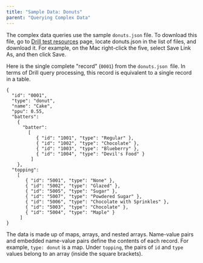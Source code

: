 ```yaml
---
title: "Sample Data: Donuts"
parent: "Querying Complex Data"
---
```

The complex data queries use the sample `donuts.json` file. To download this file, go to [Drill test resources](https://github.com/apache/drill/tree/master/exec/java-exec/src/test/resources) page, locate donuts.json in the list of files, and download it. For example, on the Mac right-click the five, select Save Link As, and then click Save.

Here is the single complete "record" (`0001`) from the `donuts.json `file. In
terms of Drill query processing, this record is equivalent to a single record
in a table.

    {
      "id": "0001",
      "type": "donut",
      "name": "Cake",
      "ppu": 0.55,
      "batters":
        {
          "batter":
            [
               { "id": "1001", "type": "Regular" },
               { "id": "1002", "type": "Chocolate" },
               { "id": "1003", "type": "Blueberry" },
               { "id": "1004", "type": "Devil's Food" }
             ]
        },
      "topping":
        [
           { "id": "5001", "type": "None" },
           { "id": "5002", "type": "Glazed" },
           { "id": "5005", "type": "Sugar" },
           { "id": "5007", "type": "Powdered Sugar" },
           { "id": "5006", "type": "Chocolate with Sprinkles" },
           { "id": "5003", "type": "Chocolate" },
           { "id": "5004", "type": "Maple" }
         ]
    }

The data is made up of maps, arrays, and nested arrays. Name-value pairs and
embedded name-value pairs define the contents of each record. For example,
`type: donut` is a map. Under `topping`, the pairs of `id` and `type` values
belong to an array (inside the square brackets).
